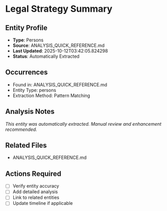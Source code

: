 # Legal Strategy Summary

## Entity Profile
- **Type**: Persons
- **Source**: ANALYSIS_QUICK_REFERENCE.md
- **Last Updated**: 2025-10-12T03:42:05.824298
- **Status**: Automatically Extracted

## Occurrences
- Found in: ANALYSIS_QUICK_REFERENCE.md
- Entity Type: persons
- Extraction Method: Pattern Matching

## Analysis Notes
*This entity was automatically extracted. Manual review and enhancement recommended.*

## Related Files
- ANALYSIS_QUICK_REFERENCE.md

## Actions Required
- [ ] Verify entity accuracy
- [ ] Add detailed analysis
- [ ] Link to related entities
- [ ] Update timeline if applicable
